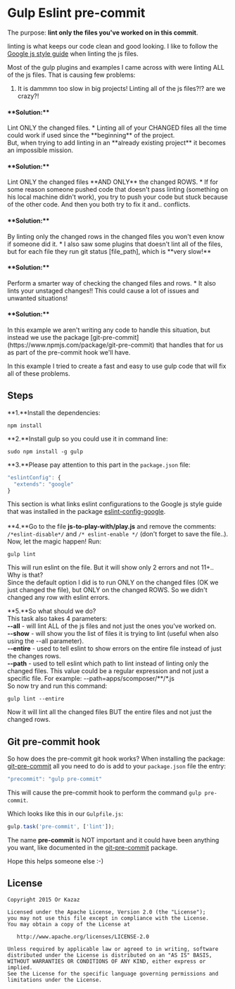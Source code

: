# Gulp Eslint pre-commit
The purpose: **lint only the files you've worked on in this commit**.

linting is what keeps our code clean and good looking.
I like to follow the [Google js style guide](https://google.github.io/styleguide/javascriptguide.xml) when linting the js files.

Most of the gulp plugins and examples I came across with were linting ALL of the js files.
That is causing few problems:

1. It is dammmn too slow in big projects! Linting all of the js files?!? are we crazy?! <br>
<h4>**Solution:**</h4> Lint ONLY the changed files.
* Linting all of your CHANGED files all the time could work if used since the **beginning** of the project.<br>
But, when trying to add linting in an **already existing project** it becomes an impossible mission. <br>
<h4>**Solution:**</h4> Lint ONLY the changed files **AND ONLY** the changed ROWS.
* If for some reason someone pushed code that doesn't pass linting (something on his local machine didn't work), you try to push your code but stuck because of the other code. And then you both try to fix it and.. conflicts. <br>
<h4>**Solution:**</h4> By linting only the changed rows in the changed files you won't even know if someone did it.
* I also saw some plugins that doesn't lint all of the files, but for each file they run git status [file_path], which is **very slow!** <br>
<h4>**Solution:**</h4> Perform a smarter way of checking the changed files and rows.
* It also lints your unstaged changes!! This could cause a lot of issues and unwanted situations!<br>
<h4>**Solution:**</h4>
In this example we aren't writing any code to handle this situation, but instead we use the package [git-pre-commit](https://www.npmjs.com/package/git-pre-commit) that handles that for us as part of the pre-commit hook we'll have.

In this example I tried to create a fast and easy to use gulp code that will fix all of these problems.

## Steps

**1.**Install the dependencies:
```shell
npm install
```
**2.**Install gulp so you could use it in command line:
```shell
sudo npm install -g gulp
```
**3.**Please pay attention to this part in the ```package.json``` file:
```javascript
"eslintConfig": {
  "extends": "google"
}
```
This section is what links eslint configurations to the Google js style guide that was installed in the package [eslint-config-google](https://www.npmjs.com/package/eslint-config-google).
<br><br>
**4.**Go to the file **js-to-play-with/play.js** and remove the comments: ```/*eslint-disable*/``` and ```/* eslint-enable */``` (don't forget to save the file..). <br>
Now, let the magic happen! Run:
```shell
gulp lint
```
This will run eslint on the file. But it will show only 2 errors and not 11+..<br> Why is that? <br>
Since the default option I did is to run ONLY on the changed files (OK we just changed the file), but ONLY on the changed ROWS. So we didn't changed any row with eslint errors.

**5.**So what should we do?<br>
This task also takes 4 parameters:
<br>
**--all** - will lint ALL of the js files and not just the ones you've worked on.
<br>
**--show** - will show you the list of files it is trying to lint (useful when also using the --all parameter).
<br>
**--entire** - used to tell eslint to show errors on the entire file instead of just the changes rows.
<br>
**--path** - used to tell eslint which path to lint instead of linting only the changed files. This value could be
a regular expression and not just a specific file. For example: --path=apps/scomposer/\*\*/\*.js
<br>
So now try and run this command:
```shell
gulp lint --entire
```
Now it will lint all the changed files BUT the entire files and not just the changed rows.

## Git pre-commit hook
So how does the pre-commit git hook works?
When installing the package: [git-pre-commit](https://www.npmjs.com/package/git-pre-commit) all you need to do is add to your ```package.json``` file the entry:
```javascript
"precommit": "gulp pre-commit"
```

This will cause the pre-commit hook to perform the command ```gulp pre-commit```.

Which looks like this in our ```Gulpfile.js```:
```js
gulp.task('pre-commit', ['lint']);
```
The name **pre-commit** is NOT important and it could have been anything you want, like documented in the [git-pre-commit](https://www.npmjs.com/package/git-pre-commit) package.

Hope this helps someone else :-)

## License

    Copyright 2015 Or Kazaz

    Licensed under the Apache License, Version 2.0 (the "License");
    you may not use this file except in compliance with the License.
    You may obtain a copy of the License at

       http://www.apache.org/licenses/LICENSE-2.0

    Unless required by applicable law or agreed to in writing, software
    distributed under the License is distributed on an "AS IS" BASIS,
    WITHOUT WARRANTIES OR CONDITIONS OF ANY KIND, either express or implied.
    See the License for the specific language governing permissions and
    limitations under the License.
